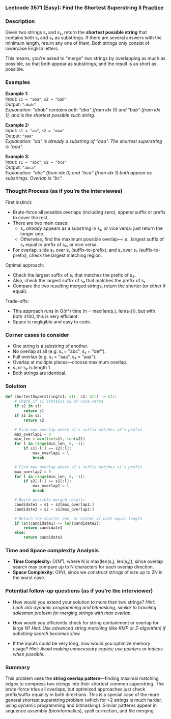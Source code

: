 ### Leetcode 3571 (Easy): Find the Shortest Superstring II [Practice](https://leetcode.com/problems/find-the-shortest-superstring-ii)

### Description  
Given two strings s₁ and s₂, return the **shortest possible string** that contains both s₁ and s₂ as substrings. If there are several answers with the minimum length, return any one of them. Both strings only consist of lowercase English letters.

This means, you're asked to "merge" two strings by overlapping as much as possible, so that both appear as substrings, and the result is as short as possible.

### Examples  

**Example 1:**  
Input: `s1 = "aba"`, `s2 = "bab"`  
Output: `"abab"`  
*Explanation: "abab" contains both "aba" (from idx 0) and "bab" (from idx 1), and is the shortest possible such string.*

**Example 2:**  
Input: `s1 = "aa"`, `s2 = "aaa"`  
Output: `"aaa"`  
*Explanation: "aa" is already a substring of "aaa". The shortest superstring is "aaa".*

**Example 3:**  
Input: `s1 = "abc"`, `s2 = "bca"`  
Output: `"abca"`  
*Explanation: "abc" (from idx 0) and "bca" (from idx 1) both appear as substrings. Overlap is "bc".*

### Thought Process (as if you’re the interviewee)  
First instinct:  
- Brute-force all possible overlaps (including zero), append suffix or prefix to cover the rest.
- There are two main cases:
  - s₂ *already* appears as a substring in s₁, or vice versa: just return the longer one.
  - Otherwise, find the maximum possible overlap—i.e., largest suffix of s₁ equal to prefix of s₂, or vice versa.
- For overlap, slide s₂ over s₁ (suffix-to-prefix), and s₁ over s₂ (suffix-to-prefix), check the largest matching region.

Optimal approach:
- Check the largest suffix of s₁ that matches the prefix of s₂.
- Also, check the largest suffix of s₂ that matches the prefix of s₁.
- Compare the two resulting merged strings, return the shorter (or either if equal).

Trade-offs:
- This approach runs in O(n²) time (n = max(len(s₁), len(s₂))), but with both ≤100, this is very efficient.
- Space is negligible and easy to code.

### Corner cases to consider  
- One string is a substring of another.
- No overlap at all (e.g. s₁ = "abc", s₂ = "def").
- Full overlap (e.g. s₁ = "aaa", s₂ = "aaa").
- Overlap at multiple places—choose maximum overlap.
- s₁ or s₂ is length 1.
- Both strings are identical.

### Solution

```python
def shortestSuperstring(s1: str, s2: str) -> str:
    # Check if s1 contains s2 or vice versa
    if s2 in s1:
        return s1
    if s1 in s2:
        return s2

    # Find max overlap where s1's suffix matches s2's prefix
    max_overlap1 = 0
    min_len = min(len(s1), len(s2))
    for l in range(min_len, 0, -1):
        if s1[-l:] == s2[:l]:
            max_overlap1 = l
            break

    # Find max overlap where s2's suffix matches s1's prefix
    max_overlap2 = 0
    for l in range(min_len, 0, -1):
        if s2[-l:] == s1[:l]:
            max_overlap2 = l
            break

    # Build possible merged results
    candidate1 = s1 + s2[max_overlap1:]
    candidate2 = s2 + s1[max_overlap2:]

    # Return the shorter one, or either if both equal length
    if len(candidate1) <= len(candidate2):
        return candidate1
    else:
        return candidate2
```

### Time and Space complexity Analysis  

- **Time Complexity:** O(N²), where N is max(len(s₁), len(s₂)), since overlap search may compare up to N characters for each overlap direction.
- **Space Complexity:** O(N), since we construct strings of size up to 2N in the worst case.

### Potential follow-up questions (as if you’re the interviewer)  

- How would you extend your solution to more than two strings?
  *Hint: Look into dynamic programming and bitmasking, similar to traveling salesman problem for merging strings with max overlap.*

- How would you efficiently check for string containment or overlap for large N?
  *Hint: Use advanced string matching (like KMP or Z-algorithm) if substring search becomes slow.*

- If the inputs could be very long, how would you optimize memory usage?
  *Hint: Avoid making unnecessary copies; use pointers or indices when possible.*

### Summary
This problem uses the **string overlap pattern**—finding maximal matching edges to compress two strings into their shortest common superstring. The brute-force tries all overlaps, but optimized approaches just check prefix/suffix equality in both directions. This is a special case of the more general shortest superstring problem (which for >2 strings is much harder, using dynamic programming and bitmasking). Similar patterns appear in sequence assembly (bioinformatics), spell correction, and file merging.